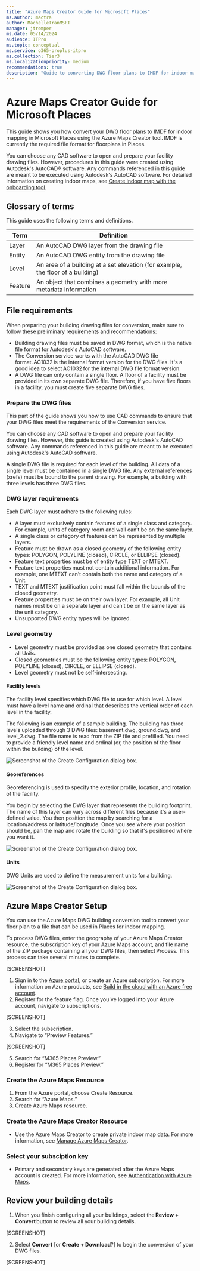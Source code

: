```yaml
---
title: "Azure Maps Creator Guide for Microsoft Places"
ms.author: mactra
author: MachelleTranMSFT
manager: jtremper
ms.date: 05/14/2024
audience: ITPro
ms.topic: conceptual
ms.service: o365-proplus-itpro
ms.collection: Tier3
ms.localizationpriority: medium
recommendations: true
description: "Guide to converting DWG floor plans to IMDF for indoor mapping in Places using the Azure Maps Creator tool."
---
```


# Azure Maps Creator Guide for Microsoft Places

This guide shows you how convert your DWG floor plans to IMDF for indoor mapping in Microsoft Places using the Azure Maps Creator tool. IMDF is currently the required file format for floorplans in Places.

You can choose any CAD software to open and prepare your facility drawing files. However, procedures in this guide were created using Autodesk's AutoCAD® software. Any commands referenced in this guide are meant to be executed using Autodesk's AutoCAD software. For detailed information on creating indoor maps, see [Create indoor map with the onboarding tool](/azure/azure-maps/creator-onboarding-tool).

## Glossary of terms

This guide uses the following terms and definitions.

|Term  |Definition  |
|-----------|---------|
|Layer      |An AutoCAD DWG layer from the drawing file|
|Entity     |An AutoCAD DWG entity from the drawing file|
|Level      |An area of a building at a set elevation (for example, the floor of a building)|
|Feature    |An object that combines a geometry with more metadata information|

## File requirements

When preparing your building drawing files for conversion, make sure to follow these preliminary requirements and recommendations:  
- Building drawing files must be saved in DWG format, which is the native file format for Autodesk's AutoCAD software.  
- The Conversion service works with the AutoCAD DWG file format. AC1032 is the internal format version for the DWG files. It's a good idea to select AC1032 for the internal DWG file format version.
- A DWG file can only contain a single floor. A floor of a facility must be provided in its own separate DWG file. Therefore, if you have five floors in a facility, you must create five separate DWG files.

### Prepare the DWG files

This part of the guide shows you how to use CAD commands to ensure that your DWG files meet the requirements of the Conversion service.  

You can choose any CAD software to open and prepare your facility drawing files. However, this guide is created using Autodesk's AutoCAD software. Any commands referenced in this guide are meant to be executed using Autodesk's AutoCAD software.  

A single DWG file is required for each level of the building. All data of a single level must be contained in a single DWG file. Any external references (xrefs) must be bound to the parent drawing. For example, a building with three levels has three DWG files.

### DWG layer requirements

Each DWG layer must adhere to the following rules:

- A layer must exclusively contain features of a single class and category. For example, units of category room and wall can’t be on the same layer.
- A single class or category of features can be represented by multiple layers.
- Feature must be drawn as a closed geometry of the following entity types: POLYGON, POLYLINE (closed), CIRCLE, or ELLIPSE (closed).
- Feature text properties must be of entity type TEXT or MTEXT.
- Feature text properties must not contain additional information. For example, one MTEXT can’t contain both the name and category of a Unit.
- TEXT and MTEXT justification point must fall within the bounds of the closed geometry.
- Feature properties must be on their own layer. For example, all Unit names must be on a separate layer and can’t be on the same layer as the unit category.
- Unsupported DWG entity types will be ignored.

### Level geometry

- Level geometry must be provided as one closed geometry that contains all Units.
- Closed geometries must be the following entity types: POLYGON, POLYLINE (closed), CIRCLE, or ELLIPSE (closed).
- Level geometry must not be self-intersecting.

#### Facility levels

The facility level specifies which DWG file to use for which level. A level must have a level name and ordinal that describes the vertical order of each level in the facility.  

The following is an example of a sample building. The building has three levels uploaded through 3 DWG files: basement.dwg, ground.dwg, and level_2.dwg. The file name is read from the ZIP file and prefilled. You need to provide a friendly level name and ordinal (or, the position of the floor within the building) of the level.

![Screenshot of the Create Configuration dialog box.](../images/places/maps-creator-guide-001.png)

#### Georeferences

Georeferencing is used to specify the exterior profile, location, and rotation of the facility.  

You begin by selecting the DWG layer that represents the building footprint. The name of this layer can vary across different files because it's a user-defined value. You then position the map by searching for a location/address or latitude/longitude. Once you see where your position should be, pan the map and rotate the building so that it's positioned where you want it.

![Screenshot of the Create Configuration dialog box.](../images/places/maps-creator-guide-002.png)

#### Units
DWG Units are used to define the measurement units for a building.

![Screenshot of the Create Configuration dialog box.](../images/places/maps-creator-guide-003.png)

## Azure Maps Creator Setup  

You can use the Azure Maps DWG building conversion tool to convert your floor plan to a file that can be used in Places for indoor mapping.

To process DWG files, enter the geography of your Azure Maps Creator resource, the subscription key of your Azure Maps account, and file name of the ZIP package containing all your DWG files, then select Process. This process can take several minutes to complete.

[SCREENSHOT]

1. Sign in to the [Azure portal](https://ms.portal.azure.com/#home), or create an Azure subscription. For more information on Azure products, see [Build in the cloud with an Azure free account](https://azure.microsoft.com/free/search/).
2. Register for the feature flag. Once you've logged into your Azure account, navigate to subscriptions.

[SCREENSHOT]

3. Select the subscription.
4. Navigate to “Preview Features.”

[SCREENSHOT]

5. Search for “M365 Places Preview.”  
6. Register for “M365 Places Preview.”  

### Create the Azure Maps Resource

1. From the Azure portal, choose Create Resource.
2. Search for “Azure Maps.”
3. Create Azure Maps resource.

### Create the Azure Maps Creator Resource 
- Use the Azure Maps Creator to create private indoor map data. For more information, see [Manage Azure Maps Creator](/azure/azure-maps/how-to-manage-creator).

### Select your subsciption key

- Primary and secondary keys are generated after the Azure Maps account is created. For more information, see [Authentication with Azure Maps](/azure/azure-maps/azure-maps-authentication).

## Review your building details

1. When you finish configuring all your buildings, select the **Review + Convert** button to review all your building details.

[SCREENSHOT]

2. Select **Convert** [or **Create + Download**?] to begin the conversion of your DWG files.

[SCREENSHOT]